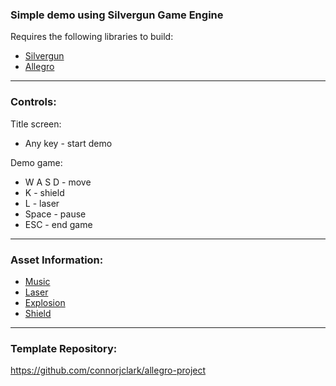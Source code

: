 ### Simple demo using Silvergun Game Engine

Requires the following libraries to build:
- [Silvergun](https://github.com/AtomicSponge/silvergun)
- [Allegro](https://github.com/liballeg/allegro5)

---

### Controls:

Title screen:
 - Any key - start demo

Demo game:
 - W A S D - move
 - K - shield
 - L - laser
 - Space - pause
 - ESC - end game

---

### Asset Information:
- [Music](https://freesound.org/people/joshuaempyre/sounds/250856/)
- [Laser](https://freesound.org/people/SamsterBirdies/sounds/470903/)
- [Explosion](https://freesound.org/people/deleted_user_5405837/sounds/399303/)
- [Shield](https://freesound.org/people/matucha/sounds/116037/)

---

### Template Repository:
<https://github.com/connorjclark/allegro-project>
